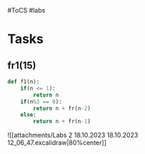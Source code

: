 #ToCS #labs 

# Tasks
## fr1(15)
```python
def f1(n):
	if(n <= 1):
		return n
	if(n%3 == 0):
		return n + fr(n-2)
	else:
		return n + fr(n-1)
```
![[attachments/Labs 2 18.10.2023 18.10.2023 12_06_47.excalidraw|80%center]]